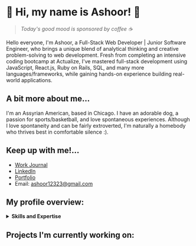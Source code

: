 # 🌱 Hi, my name is Ashoor! 🌱

<!-- This is the gray bar for mood -->
> _Today's good mood is sponsored by coffee ☕️_

Hello everyone, I'm Ashoor, a Full-Stack Web Developer | Junior Software Engineer, who brings a unique blend of analytical thinking and creative problem-solving to web development. Fresh from completing an intensive coding bootcamp at Actualize, I've mastered full-stack development using JavaScript, React.js, Ruby on Rails, SQL, and many more languages/frameworks, while gaining hands-on experience building real-world applications.

## A bit more about me...

I'm an Assyrian American, based in Chicago. I have an adorable dog, a passion for sports/basketball, and love spontaneous experiences. Although I love spontaneity and can be fairly extroverted, I'm naturally a homebody who thrives best in comfortable silence :).

## Keep up with me!...

- [Work Journal](https://gist.github.com/ashoordoushow/c9c0e022aee893c58fbb795776773f8c)
- [LinkedIn](https://www.linkedin.com/in/ashoordoushow/)
- [Portfolio](your-portfolio-link-here)
- Email: [ashoor12323@gmail.com](mailto:ashoor12323@gmail.com)

## My profile overview:

<details>
  <summary><strong>Skills and Expertise</strong></summary>
  
  1. **Languages / Frameworks**: Ruby on Rails, JavaScript, React, Vue.js, Node.js, Flask, Bootstrap, Python, HTML5/CSS, REST  
  2. **Data**: Microsoft SQL, PostgreSQL, MySQL  
  3. **Applications**: GitHub, Visual Studio Code, Git, Office 365, Webpack, Babel  
  4. **Systems**: Windows, Linux, macOS  
  5. **Methodologies**: Test-Driven Development, Pair Programming, API Development  

</details>


## Projects I'm currently working on:
